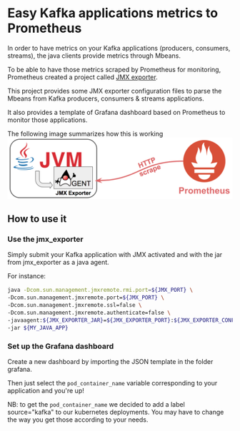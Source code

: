 # Easy Kafka applications metrics to Prometheus
In order to have metrics on your Kafka applications (producers, consumers, streams), the java clients provide metrics through Mbeans.

To be able to have those metrics scraped by Prometheus for monitoring, Prometheus created a project called [JMX exporter](https://github.com/prometheus/jmx_exporter).

This project provides some JMX exporter configuration files to parse the Mbeans from Kafka producers, consumers & streams applications.

It also provides a template of Grafana dashboard based on Prometheus to monitor those applications.

The following image summarizes how this is working
![Screenshot](prom-jmx-scraping.png)

## How to use it
### Use the jmx_exporter
Simply submit your Kafka application with JMX activated and with the jar from jmx_exporter as a java agent.

For instance:

```bash
java -Dcom.sun.management.jmxremote.rmi.port=${JMX_PORT} \
-Dcom.sun.management.jmxremote.port=${JMX_PORT} \
-Dcom.sun.management.jmxremote.ssl=false \
-Dcom.sun.management.jmxremote.authenticate=false \
-javaagent:${JMX_EXPORTER_JAR}=${JMX_EXPORTER_PORT}:${JMX_EXPORTER_CONF_FILE_PATH} \
-jar ${MY_JAVA_APP}
```

### Set up the Grafana dashboard
Create a new dashboard by importing the JSON template in the folder grafana.

Then just select the `pod_container_name` variable corresponding to your application and you're up!

NB: to get the `pod_container_name` we decided to add a label source="kafka" to our kubernetes deployments. You may have to change the way you get those according to your needs.

